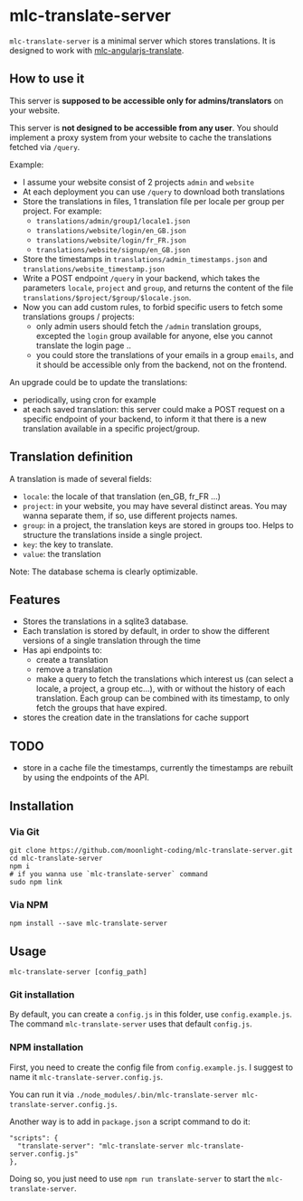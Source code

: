# mlc-translate-server


`mlc-translate-server` is a minimal server which stores translations. It is designed to work with [mlc-angularjs-translate](https://github.com/moonlight-coding/mlc-angularjs-translate).

## How to use it

This server is **supposed to be accessible only for admins/translators** on your website.

This server is **not designed to be accessible from any user**. You should implement a proxy system from your website to cache the translations fetched via `/query`.

Example:
- I assume your website consist of 2 projects `admin` and `website`
- At each deployment you can use `/query` to download both translations
- Store the translations in files, 1 translation file per locale per group per project. For example:
  - `translations/admin/group1/locale1.json`
  - `translations/website/login/en_GB.json`
  - `translations/website/login/fr_FR.json`
  - `translations/website/signup/en_GB.json`
- Store the timestamps in `translations/admin_timestamps.json` and `translations/website_timestamp.json`
- Write a POST endpoint `/query` in your backend, which takes the parameters `locale`, `project` and `group`, and returns the content of the file `translations/$project/$group/$locale.json`.
- Now you can add custom rules, to forbid specific users to fetch some translations groups / projects:
  - only admin users should fetch the `/admin` translation groups, excepted the `login` group available for anyone, else you cannot translate the login page ..
  - you could store the translations of your emails in a group `emails`, and it should be accessible only from the backend, not on the frontend.

An upgrade could be to update the translations:
- periodically, using cron for example
- at each saved translation: this server could make a POST request on a specific endpoint of your backend, to inform it that there is a new translation available in a specific project/group.

## Translation definition

A translation is made of several fields:
- `locale`: the locale of that translation (en_GB, fr_FR ...)
- `project`: in your website, you may have several distinct areas. You may wanna separate them, if so, use different projects names.
- `group`: in a project, the translation keys are stored in groups too. Helps to structure the translations inside a single project.
- `key`: the key to translate.
- `value`: the translation

Note: The database schema is clearly optimizable.

## Features

- Stores the translations in a sqlite3 database.
- Each translation is stored by default, in order to show the different versions of a single translation through the time
- Has api endpoints to:
  - create a translation
  - remove a translation
  - make a query to fetch the translations which interest us (can select a locale, a project, a group etc...), with or without the history of each translation. Each group can be combined with its timestamp, to only fetch the groups that have expired.
- stores the creation date in the translations for cache support

## TODO

- store in a cache file the timestamps, currently the timestamps are rebuilt by using the endpoints of the API.

## Installation

### Via Git

```
git clone https://github.com/moonlight-coding/mlc-translate-server.git
cd mlc-translate-server
npm i
# if you wanna use `mlc-translate-server` command
sudo npm link
```

### Via NPM

`npm install --save mlc-translate-server`

## Usage

```
mlc-translate-server [config_path]
```

### Git installation

By default, you can create a `config.js` in this folder, use `config.example.js`. The command `mlc-translate-server` uses that default `config.js`.

### NPM installation

First, you need to create the config file from `config.example.js`. I suggest to name it `mlc-translate-server.config.js`.

You can run it via `./node_modules/.bin/mlc-translate-server mlc-translate-server.config.js`.

Another way is to add in `package.json` a script command to do it:

```
"scripts": {
  "translate-server": "mlc-translate-server mlc-translate-server.config.js"
},
```

Doing so, you just need to use `npm run translate-server` to start the `mlc-translate-server`.

